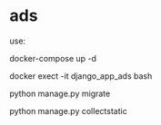 # ads
use:

docker-compose up -d

docker exect -it django_app_ads bash

python manage.py migrate

python manage.py collectstatic
